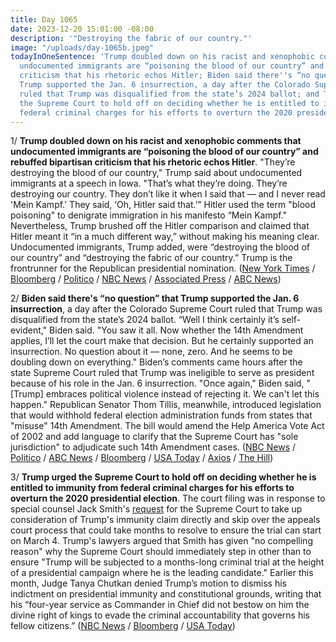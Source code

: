 ```yaml
---
title: Day 1065
date: 2023-12-20 15:01:00 -08:00
description: '"Destroying the fabric of our country."'
image: "/uploads/day-1065b.jpeg"
todayInOneSentence: 'Trump doubled down on his racist and xenophobic comments that
  undocumented immigrants are “poisoning the blood of our country” and rebuffed bipartisan
  criticism that his rhetoric echos Hitler; Biden said there''s “no question” that
  Trump supported the Jan. 6 insurrection, a day after the Colorado Supreme Court
  ruled that Trump was disqualified from the state’s 2024 ballot; and Trump urged
  the Supreme Court to hold off on deciding whether he is entitled to immunity from
  federal criminal charges for his efforts to overturn the 2020 presidential election. '
---
```


1/ **Trump doubled down on his racist and xenophobic comments that undocumented immigrants are “poisoning the blood of our country” and rebuffed bipartisan criticism that his rhetoric echos Hitler**. "They’re destroying the blood of our country," Trump said about undocumented immigrants at a speech in Iowa. "That’s what they’re doing. They’re destroying our country. They don’t like it when I said that — and I never read 'Mein Kampf.' They said, ‘Oh, Hitler said that.’” Hitler used the term "blood poisoning" to denigrate immigration in his manifesto “Mein Kampf." Nevertheless, Trump brushed off the Hitler comparison and claimed that Hitler meant it “in a much different way,” without making his meaning clear. Undocumented immigrants, Trump added, were “destroying the blood of our country” and “destroying the fabric of our country.” Trump is the frontrunner for the Republican presidential nomination. ([New York Times](https://www.nytimes.com/2023/12/19/us/politics/trump-immigrants-hitler-mein-kampf.html) / [Bloomberg](https://www.bloomberg.com/news/articles/2023-12-20/trump-in-iowa-says-immigrants-ruining-the-fabric-of-us?sref=MIBMEEoj) / [Politico](https://www.politico.com/news/2023/12/19/trump-immigration-comments-hitler-00132613) / [NBC News](https://www.nbcnews.com/politics/donald-trump/trump-doubles-immigrant-blood-remark-says-never-read-mein-kampf-rcna130535) / [Associated Press](https://apnews.com/article/donald-trump-immigration-iowa-dff7f632948fa6511fb7d1955a28610c) / [ABC News](https://abcnews.go.com/Politics/trump-claims-read-hitlers-mein-kampf-doubles-anti/story?id=105794639))

2/ **Biden said there's “no question” that Trump supported the Jan. 6 insurrection**, a day after the Colorado Supreme Court ruled that Trump was disqualified from the state’s 2024 ballot. “Well I think certainly it’s self-evident," Biden said. "You saw it all. Now whether the 14th Amendment applies, I’ll let the court make that decision. But he certainly supported an insurrection. No question about it — none, zero. And he seems to be doubling down on everything." Biden’s comments came hours after the state Supreme Court ruled that Trump was ineligible to serve as president because of his role in the Jan. 6 insurrection. "Once again," Biden said, "[Trump] embraces political violence instead of rejecting it. We can't let this happen." Republican Senator Thom Tillis, meanwhile, introduced legislation that would withhold federal election administration funds from states that "misuse" 14th Amendment. The bill would amend the Help America Vote Act of 2002 and add language to clarify that the Supreme Court has "sole jurisdiction" to adjudicate such 14th Amendment cases. ([NBC News](https://www.nbcnews.com/politics/white-house/biden-colorado-14th-amendment-decision-s-no-question-trump-supported-i-rcna130653) / [Politico](https://www.politico.com/news/2023/12/20/biden-trumps-an-insurrectionist-but-courts-can-decide-his-ballot-fate-00132697) / [ABC News](https://abcnews.go.com/Politics/biden-claims-trump-embraces-political-violence-plays-poor/story?id=105793235) / [Bloomberg](https://www.bloomberg.com/news/articles/2023-12-20/biden-slams-trump-s-jan-6-role-won-t-weigh-in-on-colorado-ballot-access-case?sref=MIBMEEoj) / [USA Today](https://www.usatoday.com/story/news/politics/2023/12/20/tillis-bill-colorado-disqualifies-trump/71982452007/) / [Axios](https://www.axios.com/2023/12/20/congress-trump-colorado-supreme-court-2024) / [The Hill](https://thehill.com/homenews/senate/4368856-sen-tillis-introduce-legislation-barring-federal-funds-from-states-misusing-14th-amendment/))

3/ **Trump urged the Supreme Court to hold off on deciding whether he is entitled to immunity from federal criminal charges for his efforts to overturn the 2020 presidential election**. The court filing was in response to special counsel Jack Smith's [request](https://whatthefuckjusthappenedtoday.com/2023/12/11/day-1056/#1-special-counsel-jack-smith-urged-t) for the Supreme Court to take up consideration of Trump's immunity claim directly and skip over the appeals court process that could take months to resolve to ensure the trial can start on March 4. Trump's lawyers argued that Smith has given "no compelling reason" why the Supreme Court should immediately step in other than to ensure "Trump will be subjected to a months-long criminal trial at the height of a presidential campaign where he is the leading candidate." Earlier this month, Judge Tanya Chutkan denied Trump’s motion to dismiss his indictment on presidential immunity and constitutional grounds, writing that his “four-year service as Commander in Chief did not bestow on him the divine right of kings to evade the criminal accountability that governs his fellow citizens.” ([NBC News](https://www.nbcnews.com/politics/supreme-court/trump-urges-supreme-court-not-intervene-immediately-election-interfere-rcna130417) / [Bloomberg](https://www.bloomberg.com/news/articles/2023-12-20/trump-urges-supreme-court-not-to-fast-track-dc-immunity-claim?sref=MIBMEEoj) / [USA Today](https://www.usatoday.com/story/news/politics/2023/12/20/trump-supreme-court-immunity-jack-smith/71934706007/))


